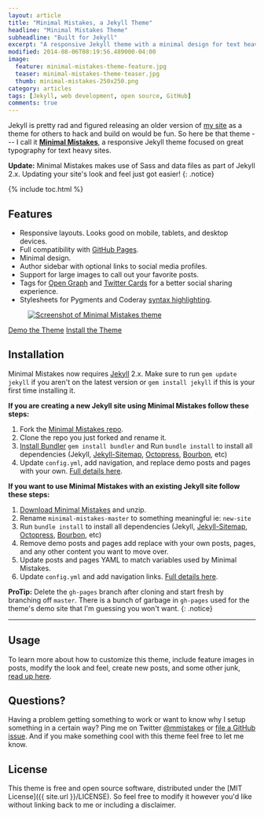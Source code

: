 ```yaml
---
layout: article
title: "Minimal Mistakes, a Jekyll Theme"
headline: "Minimal Mistakes Theme"
subheadline: "Built for Jekyll"
excerpt: "A responsive Jekyll theme with a minimal design for text heavy sites by designer Michael Rose."
modified: 2014-08-06T08:19:56.489000-04:00
image: 
  feature: minimal-mistakes-theme-feature.jpg
  teaser: minimal-mistakes-theme-teaser.jpg
  thumb: minimal-mistakes-250x250.png
category: articles
tags: [Jekyll, web development, open source, GitHub]
comments: true
---
```


Jekyll is pretty rad and figured releasing an older version of [my site](http://mademistakes.com) as a theme for others to hack and build on would be fun. So here be that theme --- I call it **[Minimal Mistakes](http://mmistakes.github.io/minimal-mistakes)**, a responsive Jekyll theme focused on great typography for text heavy sites. 

<i class="fa fa-info-circle"></i> **Update:** Minimal Mistakes makes use of Sass and data files as part of Jekyll 2.x. Updating your site's look and feel just got easier!
{: .notice}

{% include toc.html %}

## Features

* Responsive layouts. Looks good on mobile, tablets, and desktop devices.
* Full compatibility with [GitHub Pages](http://pages.github.com/).
* Minimal design. 
* Author sidebar with optional links to social media profiles.
* Support for large images to call out your favorite posts.
* Tags for [Open Graph](https://developers.facebook.com/docs/opengraph/) and [Twitter Cards](https://dev.twitter.com/docs/cards) for a better social sharing experience.
* Stylesheets for Pygments and Coderay [syntax highlighting](http://mmistakes.github.io/minimal-mistakes/articles/code-highlighting-post/).

<figure>
	<a href="http://mmistakes.github.io/minimal-mistakes/"><img src="{{ site.url }}/images/mm-theme-post-750.jpg" alt="Screenshot of Minimal Mistakes theme"></a>
</figure>

<div markdown="0">
  <a href="http://mmistakes.github.io/minimal-mistakes/" class="btn">Demo the Theme</a>
  <a href="https://github.com/mmistakes/minimal-mistakes" class="btn">Install the Theme</a>
</div>

## Installation

Minimal Mistakes now requires [Jekyll](http://jekyllrb.com/) 2.x. Make sure to run `gem update jekyll` if you aren't on the latest version or `gem install jekyll` if this is your first time installing it.

**If you are creating a new Jekyll site using Minimal Mistakes follow these steps:**

1. Fork the [Minimal Mistakes repo](http://github.com/mmistakes/minimal-mistakes/fork).
2. Clone the repo you just forked and rename it.
3. [Install Bundler](http://bundler.io) `gem install bundler` and Run `bundle install` to install all dependencies (Jekyll, [Jekyll-Sitemap](https://github.com/jekyll/jekyll-sitemap), [Octopress](https://github.com/octopress/octopress), [Bourbon](http://bourbon.io), etc)
4. Update `config.yml`, add navigation, and replace demo posts and pages with your own. [Full details here](http://mmistakes.github.io/minimal-mistakes-theme/theme-setup/).

**If you want to use Minimal Mistakes with an existing Jekyll site follow these steps:**

1. [Download Minimal Mistakes](https://github.com/mmistakes/minimal-mistakes/archive/master.zip) and unzip.
2. Rename `minimal-mistakes-master` to something meaningful ie: `new-site`
3. Run `bundle install` to install all dependencies (Jekyll, [Jekyll-Sitemap](https://github.com/jekyll/jekyll-sitemap), [Octopress](https://github.com/octopress/octopress), [Bourbon](http://bourbon.io), etc)
4. Remove demo posts and pages add replace with your own posts, pages, and any other content you want to move over.
5. Update posts and pages YAML to match variables used by Minimal Mistakes.
6. Update `config.yml` and add navigation links. [Full details here](http://mmistakes.github.io/minimal-mistakes-theme/theme-setup/). 

<i class="fa fa-star"></i> **ProTip:** Delete the `gh-pages` branch after cloning and start fresh by branching off `master`. There is a bunch of garbage in `gh-pages` used for the theme's demo site that I'm guessing you won't want.
{: .notice}

---

## Usage

To learn more about how to customize this theme, include feature images in posts, modify the look and feel, create new posts, and some other junk, [read up here](http://mmistakes.github.io/minimal-mistakes-theme/theme-setup/).

## Questions?

Having a problem getting something to work or want to know why I setup something in a certain way? Ping me on Twitter [@mmistakes](http://twitter.com/mmistakes) or [file a GitHub issue](https://github.com/mmistakes/minimal-mistakes/issues/new). And if you make something cool with this theme feel free to let me know.

## License

This theme is free and open source software, distributed under the [MIT License]({{ site.url }}/LICENSE). So feel free to modify it however you'd like without linking back to me or including a disclaimer.